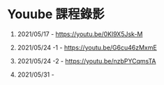 # Youube 課程錄影

1. 2021/05/17 - https://youtu.be/0Kl9X5Jsk-M

2. 2021/05/24 -1 - https://youtu.be/G6cu46zMxmE

3. 2021/05/24 -2 - https://youtu.be/nzbPYCqmsTA

4. 2021/05/31 - 
